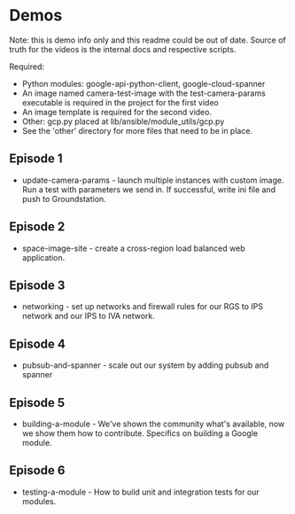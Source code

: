 # Demos

Note: this is demo info only and this readme could be out of date.  Source of truth for the videos is the internal docs and respective scripts.

Required:
* Python modules: google-api-python-client, google-cloud-spanner
* An image named camera-test-image with the test-camera-params executable is required in the project for the first video
* An image template is required for the second video.
* Other: gcp.py placed at lib/ansible/module_utils/gcp.py
* See the 'other' directory for more files that need to be in place.

## Episode 1
* update-camera-params - launch multiple instances with custom image. Run a test with parameters we send in.  If successful, write ini file and push to Groundstation.

## Episode 2
* space-image-site - create a cross-region load balanced web application.

## Episode 3
* networking - set up networks and firewall rules for our RGS to IPS network and our IPS to IVA network.

## Episode 4
* pubsub-and-spanner - scale out our system by adding pubsub and spanner

## Episode 5
* building-a-module - We've shown the community what's available, now we show them how to contribute.  Specifics on building a Google module.

## Episode 6
* testing-a-module - How to build unit and integration tests for our modules.